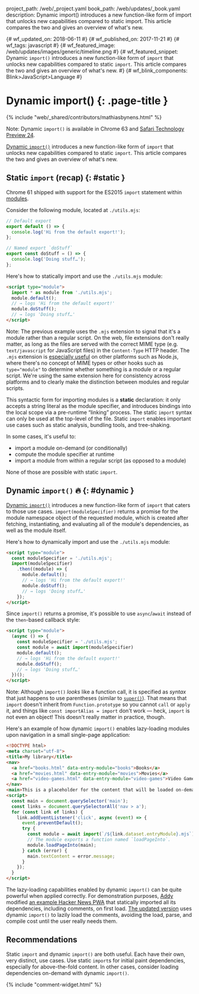 project_path: /web/_project.yaml
book_path: /web/updates/_book.yaml
description: Dynamic import() introduces a new function-like form of import that unlocks new capabilities compared to static import. This article compares the two and gives an overview of what's new.

{# wf_updated_on: 2018-06-11 #}
{# wf_published_on: 2017-11-21 #}
{# wf_tags: javascript #}
{# wf_featured_image: /web/updates/images/generic/timeline.png #}
{# wf_featured_snippet: Dynamic `import()` introduces a new function-like form of `import` that unlocks new capabilities compared to static `import`. This article compares the two and gives an overview of what's new. #}
{# wf_blink_components: Blink>JavaScript>Language #}

# Dynamic import() {: .page-title }

{% include "web/_shared/contributors/mathiasbynens.html" %}

Note: Dynamic `import()` is available in Chrome 63 and [Safari Technology Preview
24](https://webkit.org/blog/7423/release-notes-for-safari-technology-preview-24/).

[Dynamic `import()`](https://github.com/tc39/proposal-dynamic-import) introduces a new
function-like form of `import` that unlocks new capabilities compared to static `import`. This
article compares the two and gives an overview of what's new.

## Static `import` (recap) {: #static }

Chrome 61 shipped with support for the ES2015 `import` statement within
[modules](https://jakearchibald.com/2017/es-modules-in-browsers/).

Consider the following module, located at `./utils.mjs`:

```js
// Default export
export default () => {
  console.log('Hi from the default export!');
};

// Named export `doStuff`
export const doStuff = () => {
  console.log('Doing stuff…');
};
```

Here's how to statically import and use the `./utils.mjs` module:

```html
<script type="module">
  import * as module from './utils.mjs';
  module.default();
  // → logs 'Hi from the default export!'
  module.doStuff();
  // → logs 'Doing stuff…'
</script>
```

Note: The previous example uses the `.mjs` extension to signal that it's a module rather than a
regular script. On the web, file extensions don't really matter, as long as the files are served
with the correct MIME type (e.g. `text/javascript` for JavaScript files) in the `Content-Type` HTTP
header. The `.mjs` extension is [especially
useful](https://github.com/nodejs/node-eps/blob/master/002-es-modules.md#32-determining-if-source-is-an-es-module)
on other platforms such as Node.js, where there's no concept of MIME types or other hooks such as
`type="module"` to determine whether something is a module or a regular script. We're using the
same extension here for consistency across platforms and to clearly make the distinction between
modules and regular scripts.

This syntactic form for importing modules is a **static** declaration: it only accepts a string
literal as the module specifier, and introduces bindings into the local scope via a pre-runtime
“linking” process. The static `import` syntax can only be used at the top-level of the file.
Static `import` enables important use cases such as static analysis, bundling tools, and
tree-shaking.

In some cases, it's useful to:

* import a module on-demand (or conditionally)
* compute the module specifier at runtime
* import a module from within a regular script (as opposed to a module)

None of those are possible with static `import`.

## Dynamic `import()` 🔥 {: #dynamic }

[Dynamic `import()`](https://github.com/tc39/proposal-dynamic-import) introduces a new
function-like form of `import` that caters to those use cases. `import(moduleSpecifier)` returns a
promise for the module namespace object of the requested module, which is created after fetching,
instantiating, and evaluating all of the module's dependencies, as well as the module itself.

Here's how to dynamically import and use the `./utils.mjs` module:

```html
<script type="module">
  const moduleSpecifier = './utils.mjs';
  import(moduleSpecifier)
    .then((module) => {
      module.default();
      // → logs 'Hi from the default export!'
      module.doStuff();
      // → logs 'Doing stuff…'
    });
</script>
```

Since `import()` returns a promise, it's possible to use `async`/`await` instead
of the `then`-based callback style:

```html
<script type="module">
  (async () => {
    const moduleSpecifier = './utils.mjs';
    const module = await import(moduleSpecifier)
    module.default();
    // → logs 'Hi from the default export!'
    module.doStuff();
    // → logs 'Doing stuff…'
  })();
</script>
```


Note: Although `import()` _looks_ like a function call, it is specified as *syntax* that just
happens to use parentheses (similar to
[`super()`](https://developer.mozilla.org/en-US/docs/Web/JavaScript/Reference/Operators/super)).
That means that `import` doesn't inherit from `Function.prototype` so you cannot `call` or `apply`
it, and things like `const importAlias = import` don't work — heck, `import` is not even an object!
This doesn't really matter in practice, though.

Here's an example of how dynamic `import()` enables lazy-loading modules upon navigation in a small
single-page application:

```html
<!DOCTYPE html>
<meta charset="utf-8">
<title>My library</title>
<nav>
  <a href="books.html" data-entry-module="books">Books</a>
  <a href="movies.html" data-entry-module="movies">Movies</a>
  <a href="video-games.html" data-entry-module="video-games">Video Games</a>
</nav>
<main>This is a placeholder for the content that will be loaded on-demand.</main>
<script>
  const main = document.querySelector('main');
  const links = document.querySelectorAll('nav > a');
  for (const link of links) {
    link.addEventListener('click', async (event) => {
      event.preventDefault();
      try {
        const module = await import(`/${link.dataset.entryModule}.mjs`);
        // The module exports a function named `loadPageInto`.
        module.loadPageInto(main);
      } catch (error) {
        main.textContent = error.message;
      }
    });
  }
</script>
```

The lazy-loading capabilities enabled by dynamic `import()` can be quite powerful when applied
correctly. For demonstration purposes, [Addy](https://twitter.com/addyosmani) modified [an example
Hacker News PWA](https://hnpwa-vanilla.firebaseapp.com/) that statically imported all its
dependencies, including comments, on first load. [The updated
version](https://dynamic-import.firebaseapp.com/) uses dynamic `import()` to lazily load the
comments, avoiding the load, parse, and compile cost until the user really needs them.

## Recommendations

Static `import` and dynamic `import()` are both useful. Each have their own, very distinct, use
cases. Use static `import`s for initial paint dependencies, especially for above-the-fold content.
In other cases, consider loading dependencies on-demand with dynamic `import()`.

{% include "comment-widget.html" %}
